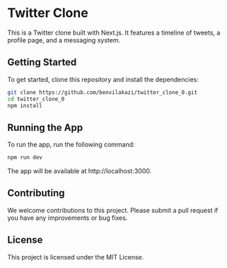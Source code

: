 # Twitter Clone

This is a Twitter clone built with Next.js. It features a timeline of tweets, a profile page, and a messaging system.

## Getting Started

To get started, clone this repository and install the dependencies:
```bash
git clone https://github.com/benvilakazi/twitter_clone_0.git 
cd twitter_clone_0
npm install
```
## Running the App

To run the app, run the following command:
```bash
npm run dev
```
The app will be available at http://localhost:3000. 

## Contributing

We welcome contributions to this project. Please submit a pull request if you have any improvements or bug fixes.

## License

This project is licensed under the MIT License.

